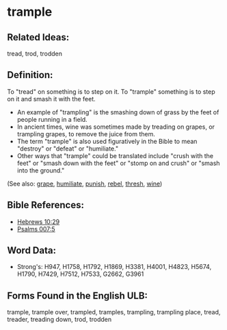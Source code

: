 # trample

## Related Ideas:

tread, trod, trodden

## Definition:

To "tread" on something is to step on it. To "trample" something is to step on it and smash it with the feet.

* An example of "trampling" is the smashing down of grass by the feet of people running in a field.
* In ancient times, wine was sometimes made by treading on grapes, or trampling grapes, to remove the juice from them.
* The term "trample" is also used figuratively in the Bible to mean "destroy" or "defeat" or "humiliate."
* Other ways that "trample" could be translated include "crush with the feet" or "smash down with the feet" or "stomp on and crush" or "smash into the ground."

(See also: [grape](../other/grape.md), [humiliate](../other/humiliate.md), [punish](../other/punish.md), [rebel](../other/rebel.md), [thresh](../other/thresh.md), [wine](../other/wine.md))

## Bible References:

* [Hebrews 10:29](rc://en/tn/help/heb/10/29)
* [Psalms 007:5](rc://en/tn/help/psa/007/005)

## Word Data:

* Strong's: H947, H1758, H1792, H1869, H3381, H4001, H4823, H5674, H1790, H7429, H7512, H7533, G2662, G3961

## Forms Found in the English ULB:

trample, trample over, trampled, tramples, trampling, trampling place, tread, treader, treading down, trod, trodden
